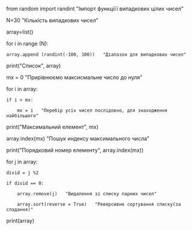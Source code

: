 from random import randint   "Імпорт функціїї випадкових цілих чисел"

N=30   "Кількість випадкових чисел"

array=list()

for i in range (N):

    array.append (randint(-100, 100))   "Діапазон для випадкових чисел"

print("Список", array)

mx = 0   "Прирівнюємо максисмальне число до нуля"

for i in array:

    if i > mx:

        mx = i   "Перебір усіх чисел послідовно, для знаходження найбільшого"

print("Максимальний елемент", mx)


array.index(mx)    "Пошук индексу максимального числа"

print("Порядковий номер елементу", array.index(mx))

for j in array:

    divid = j %2

    if divid == 0:

        array.remove(j)   "Видалення зі списку парних чисел"

        array.sort(reverse = True)   "Реверсивне сортування списку(за спадання)"

print(array)
